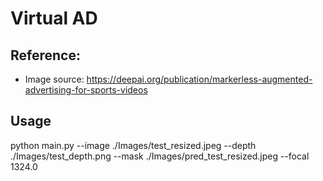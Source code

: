 # Virtual AD

## Reference: 
* Image source: https://deepai.org/publication/markerless-augmented-advertising-for-sports-videos

## Usage
python main.py --image ./Images/test_resized.jpeg --depth ./Images/test_depth.png --mask ./Images/pred_test_resized.jpeg --focal 1324.0